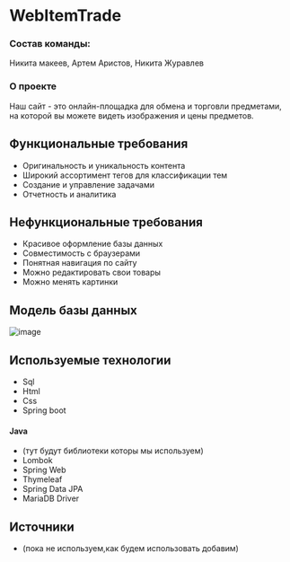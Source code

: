# WebItemTrade
### Состав команды: 
Никита макеев, Артем Аристов, Никита Журавлев
### О проекте
Наш сайт - это онлайн-площадка для обмена и торговли предметами, на которой вы можете видеть изображения и цены предметов.
## Функциональные требования 
- Оригинальность и уникальность контента
- Широкий ассортимент тегов для классификации тем
- Создание и управление задачами
- Отчетность и аналитика
## Нефункциональные требования
- Красивое оформление базы данных
- Совместимость с браузерами
- Понятная навигация по сайту
- Можно редактировать свои товары
- Можно менять картинки
## Модель базы данных
![image](https://github.com/NikitaMakeev/WebItemTrade/assets/131643947/285f05c4-1aad-422e-8b03-d452e8a30950)
## Используемые технологии
- Sql
- Html
- Css
- Spring boot
#### Java 
- (тут будут библиотеки которы мы используем)
- Lombok
- Spring Web
- Thymeleaf
- Spring Data JPA
- MariaDB Driver
## Источники
- (пока не используем,как будем использовать добавим)

